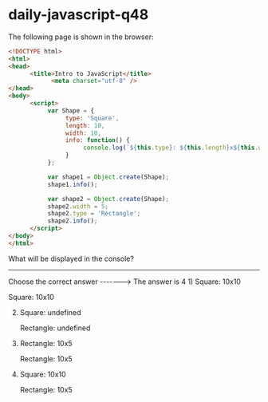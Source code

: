 # daily-javascript-q48

The following page is shown in the browser: 

```html
<!DOCTYPE html> 
<html> 
<head> 
      <title>Intro to JavaScript</title> 
          	<meta charset="utf-8" /> 
</head> 
<body> 
      <script> 
           var Shape = { 
                type: 'Square', 
                length: 10, 
                width: 10, 
                info: function() { 
                     console.log(`${this.type}: ${this.length}x${this.width}`); 
                } 
           }; 

           var shape1 = Object.create(Shape); 
           shape1.info(); 

           var shape2 = Object.create(Shape); 
           shape2.width = 5; 
           shape2.type = 'Rectangle'; 
           shape2.info(); 
      </script> 
</body> 
</html> 
```

What will be displayed in the console?
<hr>
Choose the correct answer
-------> The answer is 4
1) Square: 10x10

   Square: 10x10

2) Square: undefined

    Rectangle: undefined

3) Rectangle: 10x5

    Rectangle: 10x5

4) Square: 10x10

    Rectangle: 10x5
